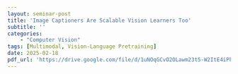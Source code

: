 ```yaml
---
layout: seminar-post
title: 'Image Captioners Are Scalable Vision Learners Too'
subtitle: ''
categories:
    - "Computer Vision"
tags: [Multimodal, Vision-Language Pretraining]
date: 2025-02-18
pdf_url: 'https://drive.google.com/file/d/1uNOqGCvO2OLawm23t5-W2ItE4iPk2SAv/preview'
---
```

